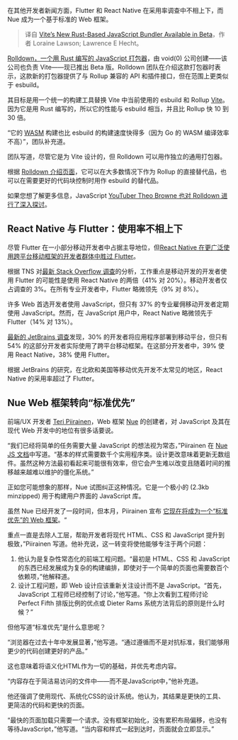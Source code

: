
<!--
title: Vite 的基于 Rust 的新 JavaScript 打包器 Beta 版可用
cover: https://cdn.thenewstack.io/media/2024/04/d8b458d6-dev_news_img-2-2.png
-->

在其他开发者新闻方面，Flutter 和 React Native 在采用率调查中不相上下，而 Nue 成为一个基于标准的 Web 框架。

> 译自 [Vite’s New Rust-Based JavaScript Bundler Available in Beta](https://thenewstack.io/vites-new-rust-based-javascript-bundler-available-in-beta/)，作者 Loraine Lawson; Lawrence E Hecht。

[Rolldown，一个用 Rust 编写的 JavaScript 打包器](https://rolldown.rs/about)，由 void(0) 公司创建——该公司也负责 Vite——现已推出 Beta 版。Rolldown 团队在介绍这款打包器时表示，这款新的打包器提供了与 Rollup 兼容的 API 和插件接口，但在范围上更类似于 esbuild。

其目标是用一个统一的构建工具替换 Vite 中当前使用的 esbuild 和 Rollup [Vite](https://thenewstack.io/development-server-vite-gets-independent-team-and-rust-ifies/)。因为它是用 Rust 编写的，所以它的性能与 esbuild 相当，并且比 Rollup 快 10 到 30 倍。

“它的 [WASM](https://thenewstack.io/introduction-to-moonbit-a-new-language-toolchain-for-wasm/) 构建也比 esbuild 的构建速度快得多（因为 Go 的 WASM 编译效率不高）”，团队补充道。

团队写道，尽管它是为 Vite 设计的，但 Rolldown 可以用作独立的通用打包器。

根据 [Rolldown 介绍页面](https://rolldown.rs/guide/)，它可以在大多数情况下作为 Rollup 的直接替代品，也可以在需要更好的代码块控制时用作 esbuild 的替代品。

如果您想了解更多信息，JavaScript [YouTuber Theo Browne 也对 Rolldown 进行了深入探讨](https://www.youtube.com/watch?v=IDe1zVWoX94)。

## React Native 与 Flutter：使用率不相上下

尽管 Flutter 在一小部分移动开发者中占据主导地位，但[React Native 在更广泛使用跨平台移动框架的开发者群体中胜过 Flutter](https://thenewstack.io/googles-flutter-beefs-up-web-support-so-how-does-it-compare-to-react-native-now/)。

根据 TNS 对[最新 Stack Overflow 调查](https://survey.stackoverflow.co/2024/technology)的分析，工作重点是移动开发的开发者使用 Flutter 的可能性是使用 React Native 的两倍（41% 对 20%）。移动开发者仅占调查的 3%。在所有专业开发者中，Flutter 略微领先（9% 对 8%）。

许多 Web 首选开发者使用 JavaScript，但只有 37% 的专业雇佣移动开发者定期使用 JavaScript。然而，在 JavaScript 用户中，React Native 略微领先于 Flutter（14% 对 13%）。

[最新的 JetBrains 调查](https://www.jetbrains.com/lp/devecosystem-2024/)发现，30% 的开发者将应用程序部署到移动平台，但只有 54% 的这部分开发者实际使用了跨平台移动框架。在这部分开发者中，39% 使用 React Native，38% 使用 Flutter。

根据 JetBrains 的研究，在北欧和美国等移动优先开发不太常见的地区，React Native 的采用率超过了 Flutter。

## Nue Web 框架转向“标准优先”

前端/UX 开发者 [Teri Piirainen](https://www.linkedin.com/in/tipiirai/)，Web 框架 [Nue](https://github.com/nuejs/nue) 的创建者，对 JavaScript 及其在现代 Web 开发中的地位有很多话要说。

“我们已经将简单的任务需要大量 JavaScript 的想法视为常态，”Piirainen 在 [Nue JS 文档](https://nuejs.org/docs/)中写道。“基本的样式需要数千个实用程序类。设计更改意味着更新无数组件。虽然这种方法最初看起来可能很有效率，但它会产生难以改变且随着时间的推移越来越难以维护的僵化系统。”

正如您可能想象的那样，Nue 试图纠正这种情况。它是一个极小的 (2.3kb minzipped) 用于构建用户界面的 JavaScript 库。

虽然 Nue 已经开发了一段时间，但本月，Piirainen 宣布 [它现在将成为一个“标准优先”的 Web 框架](https://nuejs.org/blog/standards-first-web-framework/)。“

重点一直是去除人工层，帮助开发者将现代 HTML、CSS 和 JavaScript 提升到极致，”Piirainen 写道。他补充说，这一转变将使他能够专注于两个问题：

1. 他认为是复杂性常态化的前端工程问题。“最初是 HTML、CSS 和 JavaScript 的东西已经发展成为复杂的构建编排，即使对于一个简单的页面也需要数百个依赖项，”他解释道。
2. 设计工程问题，即 Web 设计应该重新关注设计而不是 JavaScript。“首先，JavaScript 工程师已经控制了讨论，”他写道。“你上次看到工程师讨论 Perfect Fifth 排版比例的优点或 Dieter Rams 系统方法背后的原则是什么时候？”

但他写道“标准优先”是什么意思呢？

“浏览器在过去十年中发展显著，”他写道。“通过遵循而不是对抗标准，我们能够用更少的代码创建更好的产品。”

这也意味着将语义化HTML作为一切的基础，并优先考虑内容。

“内容存在于简洁易访问的文件中——而不是JavaScript中，”他补充道。

他还强调了使用现代、系统化CSS的设计系统。他认为，其结果是更快的工具、更简洁的代码和更快的页面。

“最快的页面加载只需要一个请求。没有框架初始化，没有累积布局偏移，也没有等待JavaScript，”他写道。“当内容和样式一起到达时，页面就会立即显示。”
